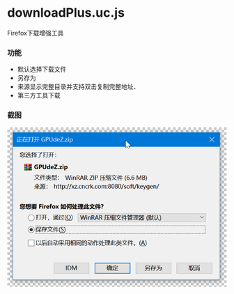 # downloadPlus.uc.js

Firefox下载增强工具

### 功能

- 默认选择下载文件
- 另存为
- 来源显示完整目录并支持双击复制完整地址、
- 第三方工具下载

### 截图

![downloadPlus](downloadPlus.png)
